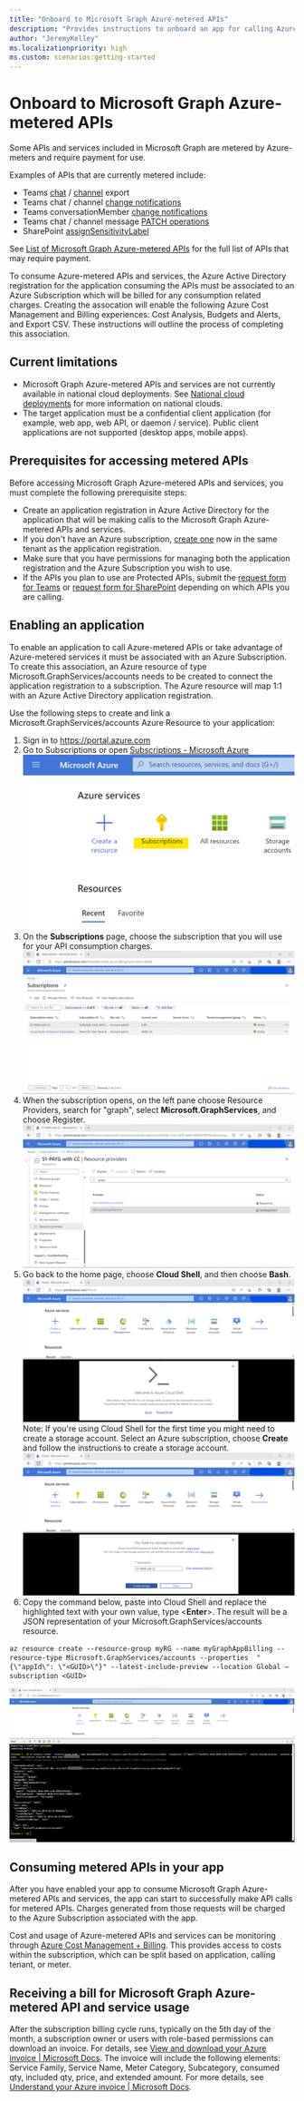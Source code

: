 ```yaml
---
title: "Onboard to Microsoft Graph Azure-metered APIs"
description: "Provides instructions to onboard an app for calling Azure-metered APIs in Microsoft Graph."
author: "JeremyKelley"
ms.localizationpriority: high
ms.custom: scenarios:getting-started
---
```


# Onboard to Microsoft Graph Azure-metered APIs

Some APIs and services included in Microsoft Graph are metered by Azure-meters and require payment for use. 

Examples of APIs that are currently metered include:
- Teams [chat](/graph/api/chats-getallmessages.md) / [channel](/graph/api/channel-getallmessages.md) export
- Teams chat / channel [change notifications](/graph/api/subscription-post-subscriptions.md)
- Teams conversationMember [change notifications](/graph/api/subscription-post-subscriptions.md)
- Teams chat / channel message [PATCH operations](/graph/api/chatmessage-update.md)
- SharePoint [assignSensitivityLabel](/graph/api/driveitem-assignsensitivitylabel.md)

See [List of Microsoft Graph Azure-metered APIs](metered-api-list.md) for the full list of APIs that may require payment.

To consume Azure-metered APIs and services, the Azure Active Directory registration for the application consuming the APIs must be associated to an Azure Subscription which will be billed for any consumption related charges. Creating the assocation will enable the following Azure Cost Management and Billing experiences: Cost Analysis, Budgets and Alerts, and Export CSV. These instructions will outline the process of completing this association.

## Current limitations
- Microsoft Graph Azure-metered APIs and services are not currently available in national cloud deployments. See [National cloud deployments](deployments.md) for more information on national clouds.
- The target application must be a confidential client application (for example, web app, web API, or daemon / service). Public client applications are not supported (desktop apps, mobile apps).

## Prerequisites for accessing metered APIs
Before accessing Microsoft Graph Azure-metered APIs and services, you must complete the following prerequisite steps:
- Create an application registration in Azure Active Directory for the application that will be making calls to the Microsoft Graph Azure-metered APIs and services.
- If you don't have an Azure subscription, [create one](https://azure.microsoft.com/pricing/purchase-options/) now in the same tenant as the application registration.
- Make sure that you have permissions for managing both the application registration and the Azure Subscription you wish to use.
- If the APIs you plan to use are Protected APIs, submit the [request form for Teams](teams-protected-apis.md) or [request form for SharePoint](https://aka.ms/PreviewSPOPremiumAPI) depending on which APIs you are calling.

## Enabling an application
To enable an application to call Azure-metered APIs or take advantage of Azure-metered services it must be associated with an Azure Subscription. To create this association, an Azure resource of type Microsoft.GraphServices/accounts needs to be created to connect the application registration to a subscription. The Azure resource will map 1:1 with an Azure Active Directory application registration. 

Use the following steps to create and link a Microsoft.GraphServices/accounts Azure Resource to your application:
1. Sign in to https://portal.azure.com
2. Go to Subscriptions or open [Subscriptions - Microsoft Azure](https://portal.azure.com/#view/Microsoft_Azure_Billing/SubscriptionsBlade)
![Azure Subscriptions in the Azure Portal](images/metered-apis/azure-subscription.png)
3. On the **Subscriptions** page, choose the subscription that you will use for your API consumption charges.
![Choose an Azure Subscription for API consumption charges](images/metered-apis/choose-subscription.png)
4. When the subscription opens, on the left pane choose Resource Providers, search for "graph", select **Microsoft.GraphServices**, and choose Register.
![Register the Microsoft.GraphServices resource provider](images/metered-apis/resource-providers.png)
5. Go back to the home page, choose **Cloud Shell**, and then choose **Bash**.
![Choose Cloud Shell](images/metered-apis/cloud-shell.png)
Note: If you're using Cloud Shell for the first time you might need to create a storage account.  Select an Azure subscription, choose **Create** and follow the instructions to create a storage account.
![May need to create a storage account to access Cloud Shell](images/metered-apis/no-storage.png)
6. Copy the command below, paste into Cloud Shell and replace the highlighted text with your own value, type <**Enter**>. The result will be a JSON representation of your Microsoft.GraphServices/accounts resource.

```Cloud Shell
az resource create --resource-group myRG --name myGraphAppBilling --resource-type Microsoft.GraphServices/accounts --properties  "{\"appId\": \"<GUID>\"}" --latest-include-preview --location Global –subscription <GUID>
```

![Successfully associated application to Azure Subscription](images/metered-apis/cloud-shell-success.png)

## Consuming metered APIs in your app
After you have enabled your app to consume Microsoft Graph Azure-metered APIs and services, the app can start to successfully make API calls for metered APIs. Charges generated from those requests will be charged to the Azure Subscription associated with the app.

Cost and usage of Azure-metered APIs and services can be monitoring through [Azure Cost Management + Billing](https://learn.microsoft.com/azure/cost-management-billing/). This provides access to costs within the subscription, which can be split based on application, calling tenant, or meter.

## Receiving a bill for Microsoft Graph Azure-metered API and service usage
After the subscription billing cycle runs, typically on the 5th day of the month, a subscription owner or users with role-based permissions can download an invoice. For details, see [View and download your Azure invoice | Microsoft Docs](https://docs.microsoft.com/azure/cost-management-billing/understand/download-azure-invoice).
The invoice will include the following elements: Service Family, Service Name, Meter Category, Subcategory, consumed qty, included qty, price, and extended amount. For more details, see [Understand your Azure invoice | Microsoft Docs](https://docs.microsoft.com/azure/cost-management-billing/understand/understand-invoice).
